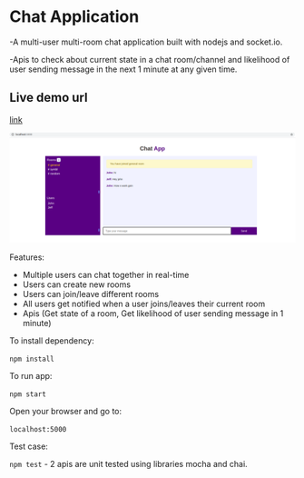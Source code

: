 # Chat Application

-A multi-user multi-room chat application built with nodejs and socket.io.

-Apis to check about current state in a chat room/channel and likelihood of user sending message in the next 1 minute at any given time.


## Live demo url
 
 [link](https://symbl-chat.herokuapp.com/)

<img src="./images/chat.png" />

Features:
 - Multiple users can chat together in real-time
 - Users can create new rooms
 - Users can join/leave different rooms
 - All users get notified when a user joins/leaves their current room 
 - Apis (Get state of a room, Get likelihood of user sending message in 1 minute)

To install dependency:

`npm install`

To run app:

`npm start`

Open your browser and go to:

`localhost:5000`

Test case:

`npm test`
           - 2 apis are unit tested using libraries mocha and chai.
